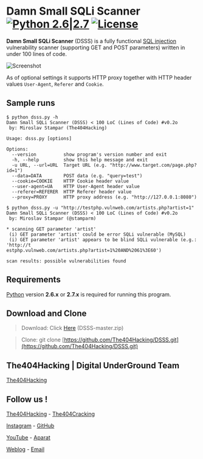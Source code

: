 Damn Small SQLi Scanner [![Python 2.6|2.7](https://img.shields.io/badge/python-2.6|2.7-yellow.svg)](https://www.python.org/) [![License](https://img.shields.io/badge/license-Public_domain-red.svg)](https://wiki.creativecommons.org/wiki/Public_domain)
=========

**Damn Small SQLi Scanner** (DSSS) is a fully functional [SQL injection](https://en.wikipedia.org/wiki/SQL_injection) vulnerability scanner (supporting GET and POST parameters) written in under 100 lines of code.

![Screenshot](Screenshot.png?raw=ture "Screenshot")

As of optional settings it supports HTTP proxy together with HTTP header values `User-Agent`, `Referer` and `Cookie`.

Sample runs
----

```
$ python dsss.py -h
Damn Small SQLi Scanner (DSSS) < 100 LoC (Lines of Code) #v0.2o
 by: Miroslav Stampar (The404Hacking)

Usage: dsss.py [options]

Options:
  --version          show program's version number and exit
  -h, --help         show this help message and exit
  -u URL, --url=URL  Target URL (e.g. "http://www.target.com/page.php?id=1")
  --data=DATA        POST data (e.g. "query=test")
  --cookie=COOKIE    HTTP Cookie header value
  --user-agent=UA    HTTP User-Agent header value
  --referer=REFERER  HTTP Referer header value
  --proxy=PROXY      HTTP proxy address (e.g. "http://127.0.0.1:8080")
```

```
$ python dsss.py -u "http://testphp.vulnweb.com/artists.php?artist=1"
Damn Small SQLi Scanner (DSSS) < 100 LoC (Lines of Code) #v0.2o
 by: Miroslav Stampar (@stamparm)

* scanning GET parameter 'artist'
 (i) GET parameter 'artist' could be error SQLi vulnerable (MySQL)
 (i) GET parameter 'artist' appears to be blind SQLi vulnerable (e.g.: 'http://t
estphp.vulnweb.com/artists.php?artist=1%20AND%2061%3E60')

scan results: possible vulnerabilities found
```

Requirements
----

[Python](http://www.python.org/download/) version **2.6.x** or **2.7.x** is required for running this program.


## Download and Clone
> Download: Click [Here](https://github.com/The404Hacking/DSSS/archive/master.zip) (DSSS-master.zip)

> Clone: git clone [https://github.com/The404Hacking/DSSS.git](https://github.com/The404Hacking/DSSS.git)

## The404Hacking | Digital UnderGround Team
[The404Hacking](https://T.me/The404Hacking)

## Follow us !
[The404Hacking](https://T.me/The404Hacking) - [The404Cracking](https://T.me/The404Cracking)

[Instagram](https://instagram.com/The404Hacking) - [GitHub](https://github.com/The404Hacking)

[YouTube](http://yon.ir/youtube404) - [Aparat](http://www.aparat.com/The404Hacking)

[Weblog](http://the404hacking.blogsky.com) - [Email](mailto:The404Hacking.Team@Gmail.Com)
